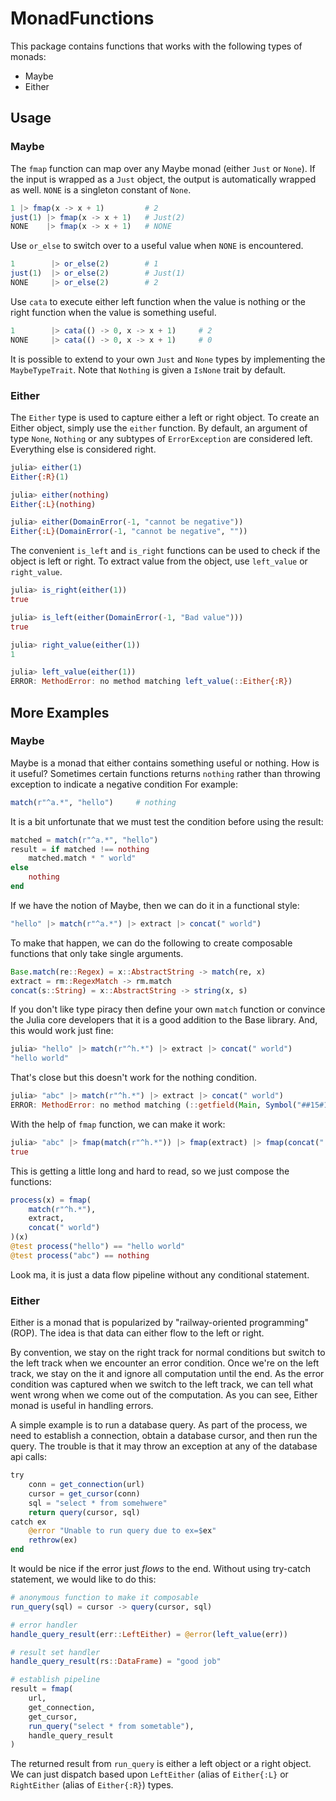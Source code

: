 # MonadFunctions

This package contains functions that works with the following types of monads:

- Maybe
- Either

## Usage

### Maybe

The `fmap` function can map over any Maybe monad (either `Just` or `None`).
If the input is wrapped as a `Just` object, the output is automatically
wrapped as well.  `NONE` is a singleton constant of `None`.

```julia
1 |> fmap(x -> x + 1)         # 2
just(1) |> fmap(x -> x + 1)   # Just(2)
NONE    |> fmap(x -> x + 1)   # NONE
```

Use `or_else` to switch over to a useful value when `NONE` is encountered.

```julia
1        |> or_else(2)        # 1
just(1)  |> or_else(2)        # Just(1)
NONE     |> or_else(2)        # 2
```

Use `cata` to execute either left function when the value is nothing or 
the right function when the value is something useful.

```julia
1        |> cata(() -> 0, x -> x + 1)     # 2
NONE     |> cata(() -> 0, x -> x + 1)     # 0
```

It is possible to extend to your own `Just` and `None` types by implementing
the `MaybeTypeTrait`.  Note that `Nothing` is given a `IsNone` trait by default.

### Either

The `Either` type is used to capture either a left or right object.
To create an Either object, simply use the `either` function.  By default,
an argument of type `None`, `Nothing` or any subtypes of `ErrorException` are 
considered left.  Everything else is considered right.  

```julia
julia> either(1)
Either{:R}(1)

julia> either(nothing)
Either{:L}(nothing)

julia> either(DomainError(-1, "cannot be negative"))
Either{:L}(DomainError(-1, "cannot be negative", ""))
```

The convenient `is_left` and `is_right` functions can be used to 
check if the object is left or right.  To extract value from the
object, use `left_value` or `right_value`.

```julia
julia> is_right(either(1))
true

julia> is_left(either(DomainError(-1, "Bad value")))
true

julia> right_value(either(1))
1

julia> left_value(either(1))
ERROR: MethodError: no method matching left_value(::Either{:R})
```

## More Examples

### Maybe

Maybe is a monad that either contains something useful or nothing.  How is it useful?  Sometimes certain functions returns `nothing` rather than throwing exception to indicate a negative condition  For example:

```julia
match(r"^a.*", "hello")     # nothing
```

It is a bit unfortunate that we must test the condition before using the result:

```julia
matched = match(r"^a.*", "hello")
result = if matched !== nothing
    matched.match * " world"
else
    nothing
end
```

If we have the notion of Maybe, then we can do it in a functional style:
```julia
"hello" |> match(r"^a.*") |> extract |> concat(" world")
```

To make that happen, we can do the following to create composable functions that only take single arguments.

```julia
Base.match(re::Regex) = x::AbstractString -> match(re, x)
extract = rm::RegexMatch -> rm.match
concat(s::String) = x::AbstractString -> string(x, s)
```

If you don't like type piracy then define your own `match` function or convince the Julia core developers that it is a good addition to the Base library.  And, this would work just fine:
```julia
julia> "hello" |> match(r"^h.*") |> extract |> concat(" world")
"hello world"
```

That's close but this doesn't work for the nothing condition.
```julia
julia> "abc" |> match(r"^h.*") |> extract |> concat(" world")
ERROR: MethodError: no method matching (::getfield(Main, Symbol("##15#16")))(::Nothing)
```

With the help of `fmap` function, we can make it work:
```julia
julia> "abc" |> fmap(match(r"^h.*")) |> fmap(extract) |> fmap(concat(" world")) == nothing
true
```

This is getting a little long and hard to read, so we just compose the functions:
```julia
process(x) = fmap(
    match(r"^h.*"),
    extract,
    concat(" world")
)(x)
@test process("hello") == "hello world"
@test process("abc") == nothing
```

Look ma, it is just a data flow pipeline without any conditional statement.

### Either

Either is a monad that is popularized by "railway-oriented programming" (ROP).  The idea is that data can either flow to the left or right.  

By convention, we stay on the right track for normal conditions but switch to the left track when we encounter an error condition.  Once we're on the left track, we stay on the it and ignore all computation until the end.  As the error condition was captured when we switch to the left track, we can tell what went wrong when we come out of the computation. As you can see, Either monad is useful in handling errors.

A simple example is to run a database query.  As part of the process, we need to establish a connection, obtain a database cursor, and then run the query.  The trouble is that it may throw an exception at any of the database api calls:

```julia
try
    conn = get_connection(url)
    cursor = get_cursor(conn)
    sql = "select * from somehwere"
    return query(cursor, sql)
catch ex 
    @error "Unable to run query due to ex=$ex"
    rethrow(ex)
end
```

It would be nice if the error just _flows_ to the end.  Without using try-catch statement, we would like to do this:

```julia
# anonymous function to make it composable
run_query(sql) = cursor -> query(cursor, sql)

# error handler
handle_query_result(err::LeftEither) = @error(left_value(err))

# result set handler
handle_query_result(rs::DataFrame) = "good job" 

# establish pipeline
result = fmap(
    url,
    get_connection,
    get_cursor,
    run_query("select * from sometable"),
    handle_query_result
)
```

The returned result from `run_query` is either a left object or a right object.
We can just dispatch based upon `LeftEither` (alias of `Either{:L}` or 
`RightEither` (alias of `Either{:R}`) types.

